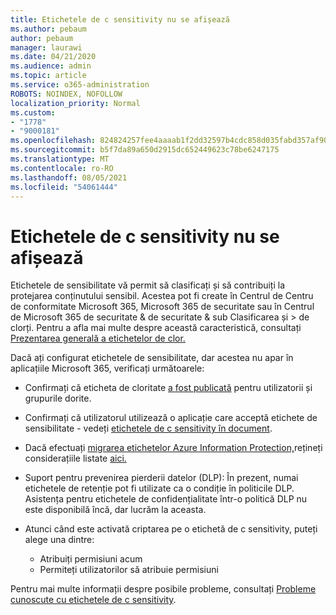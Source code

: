 ```yaml
---
title: Etichetele de c sensitivity nu se afișează
ms.author: pebaum
author: pebaum
manager: laurawi
ms.date: 04/21/2020
ms.audience: admin
ms.topic: article
ms.service: o365-administration
ROBOTS: NOINDEX, NOFOLLOW
localization_priority: Normal
ms.custom:
- "1778"
- "9000181"
ms.openlocfilehash: 824824257fee4aaaab1f2dd32597b4cdc858d035fabd357af90cf054dd35c9c4
ms.sourcegitcommit: b5f7da89a650d2915dc652449623c78be6247175
ms.translationtype: MT
ms.contentlocale: ro-RO
ms.lasthandoff: 08/05/2021
ms.locfileid: "54061444"
---
```

# <a name="sensitivity-labels-not-appearing"></a>Etichetele de c sensitivity nu se afișează

Etichetele de sensibilitate vă permit să clasificați și să contribuiți la protejarea conținutului sensibil. Acestea pot fi create în Centrul de Centru de conformitate Microsoft 365, Microsoft 365 de securitate sau în Centrul de Microsoft 365 de securitate & de securitate & sub Clasificarea și > de clorți. Pentru a afla mai multe despre această caracteristică, consultați [Prezentarea generală a etichetelor de clor.](https://docs.microsoft.com/microsoft-365/compliance/sensitivity-labels)

Dacă ați configurat etichetele de sensibilitate, dar acestea nu apar în aplicațiile Microsoft 365, verificați următoarele:

- Confirmați că eticheta de cloritate [a fost publicată](https://docs.microsoft.com/microsoft-365/compliance/sensitivity-labels#what-label-policies-can-do) pentru utilizatorii și grupurile dorite.

- Confirmați că utilizatorul utilizează o aplicație care acceptă etichete de sensibilitate - vedeți [etichetele de c sensitivity în document](https://support.office.com/article/apply-sensitivity-labels-to-your-documents-and-email-within-office-2f96e7cd-d5a4-403b-8bd7-4cc636bae0f9?#bkmk_whereavailable).

- Dacă efectuați [migrarea etichetelor Azure Information Protection,](https://docs.microsoft.com/azure/information-protection/configure-policy-migrate-labels)rețineți considerațiile listate [aici.](https://docs.microsoft.com/azure/information-protection/configure-policy-migrate-labels#considerations-for-unified-labels)

- Suport pentru prevenirea pierderii datelor (DLP): În prezent, numai etichetele de retenție pot fi utilizate ca o condiție în politicile DLP.  Asistența pentru etichetele de confidențialitate într-o politică DLP nu este disponibilă încă, dar lucrăm la aceasta.

- Atunci când este activată criptarea pe o etichetă de c sensitivity, puteți alege una dintre:
    - Atribuiți permisiuni acum
    - Permiteți utilizatorilor să atribuie permisiuni


Pentru mai multe informații despre posibile probleme, consultați [Probleme cunoscute cu etichetele de c sensitivity](https://support.office.com/article/known-issues-with-sensitivity-labels-in-office-b169d687-2bbd-4e21-a440-7da1b2743edc).